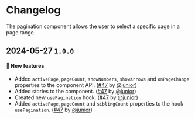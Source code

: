 # Changelog

The pagination component allows the user to select a specific page in a page range.

## 2024-05-27 `1.0.0`

#### 🎉 New features

- Added `activePage`, `pageCount`, `showNumbers`, `showArrows` and `onPageChange` properties to the component API. ([#47](https://git.rarolabs.com.br/frontend/rarui/-/merge_requests/47) by [@junior](https://git.rarolabs.com.br/junior))
- Added stories to the component. ([#47](https://git.rarolabs.com.br/frontend/rarui/-/merge_requests/47) by [@junior](https://git.rarolabs.com.br/junior))
- Created new `usePagination` hook. ([#47](https://git.rarolabs.com.br/frontend/rarui/-/merge_requests/47) by [@junior](https://git.rarolabs.com.br/junior))
- Added `activePage`, `pageCount` and `siblingCount` properties to the hook `usePagination`. ([#47](https://git.rarolabs.com.br/frontend/rarui/-/merge_requests/47) by [@junior](https://git.rarolabs.com.br/junior))

<!-- #### 🛠 Breaking changes -->

<!-- #### 📚 3rd party library updates -->

<!-- #### 🎉 New features -->

<!-- #### 🐛 Bug fixes -->

<!-- #### 💡 Others -->
